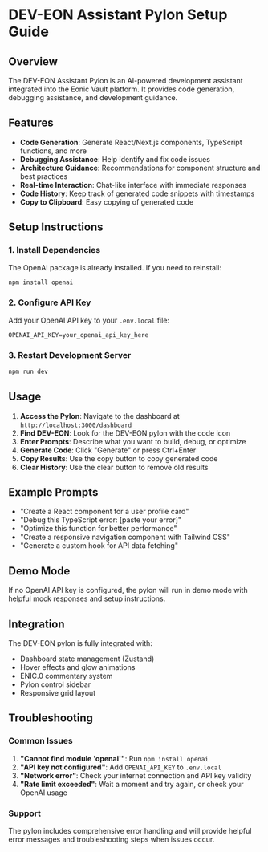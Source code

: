 # DEV-EON Assistant Pylon Setup Guide

## Overview
The DEV-EON Assistant Pylon is an AI-powered development assistant integrated into the Eonic Vault platform. It provides code generation, debugging assistance, and development guidance.

## Features
- **Code Generation**: Generate React/Next.js components, TypeScript functions, and more
- **Debugging Assistance**: Help identify and fix code issues
- **Architecture Guidance**: Recommendations for component structure and best practices
- **Real-time Interaction**: Chat-like interface with immediate responses
- **Code History**: Keep track of generated code snippets with timestamps
- **Copy to Clipboard**: Easy copying of generated code

## Setup Instructions

### 1. Install Dependencies
The OpenAI package is already installed. If you need to reinstall:
```bash
npm install openai
```

### 2. Configure API Key
Add your OpenAI API key to your `.env.local` file:
```env
OPENAI_API_KEY=your_openai_api_key_here
```

### 3. Restart Development Server
```bash
npm run dev
```

## Usage

1. **Access the Pylon**: Navigate to the dashboard at `http://localhost:3000/dashboard`
2. **Find DEV-EON**: Look for the DEV-EON pylon with the code icon
3. **Enter Prompts**: Describe what you want to build, debug, or optimize
4. **Generate Code**: Click "Generate" or press Ctrl+Enter
5. **Copy Results**: Use the copy button to copy generated code
6. **Clear History**: Use the clear button to remove old results

## Example Prompts

- "Create a React component for a user profile card"
- "Debug this TypeScript error: [paste your error]"
- "Optimize this function for better performance"
- "Create a responsive navigation component with Tailwind CSS"
- "Generate a custom hook for API data fetching"

## Demo Mode
If no OpenAI API key is configured, the pylon will run in demo mode with helpful mock responses and setup instructions.

## Integration
The DEV-EON pylon is fully integrated with:
- Dashboard state management (Zustand)
- Hover effects and glow animations
- ENIC.0 commentary system
- Pylon control sidebar
- Responsive grid layout

## Troubleshooting

### Common Issues
1. **"Cannot find module 'openai'"**: Run `npm install openai`
2. **"API key not configured"**: Add `OPENAI_API_KEY` to `.env.local`
3. **"Network error"**: Check your internet connection and API key validity
4. **"Rate limit exceeded"**: Wait a moment and try again, or check your OpenAI usage

### Support
The pylon includes comprehensive error handling and will provide helpful error messages and troubleshooting steps when issues occur. 